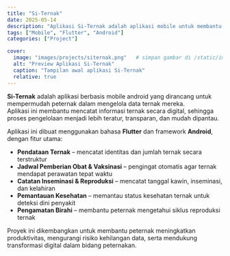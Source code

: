 ```yaml
---
title: "Si-Ternak"
date: 2025-05-14
description: "Aplikasi Si-Ternak adalah aplikasi mobile untuk membantu peternak dalam pendataan ternak, pemantauan kesehatan, dan pengelolaan jadwal penting secara digital."
tags: ["Mobile", "Flutter", "Android"]
categories: ["Project"]

cover:
  image: "images/projects/siternak.png"   # simpan gambar di /static/images/projects/siternak.png
  alt: "Preview Aplikasi Si-Ternak"
  caption: "Tampilan awal aplikasi Si-Ternak"
  relative: true
---
```


**Si-Ternak** adalah aplikasi berbasis mobile android yang dirancang untuk mempermudah peternak dalam mengelola data ternak mereka.  
Aplikasi ini membantu mencatat informasi ternak secara digital, sehingga proses pengelolaan menjadi lebih teratur, transparan, dan mudah dipantau.  

Aplikasi ini dibuat menggunakan bahasa **Flutter** dan framework **Android**, dengan fitur utama:  

- **Pendataan Ternak** – mencatat identitas dan jumlah ternak secara terstruktur  
- **Jadwal Pemberian Obat & Vaksinasi** – pengingat otomatis agar ternak mendapat perawatan tepat waktu  
- **Catatan Inseminasi & Reproduksi** – mencatat tanggal kawin, inseminasi, dan kelahiran  
- **Pemantauan Kesehatan** – memantau status kesehatan ternak untuk deteksi dini penyakit  
- **Pengamatan Birahi** – membantu peternak mengetahui siklus reproduksi ternak  

Proyek ini dikembangkan untuk membantu peternak meningkatkan produktivitas, mengurangi risiko kehilangan data, serta mendukung transformasi digital dalam bidang peternakan.  
